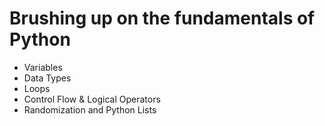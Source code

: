 # Brushing up on the fundamentals of Python

- Variables
- Data Types
- Loops
- Control Flow & Logical Operators
- Randomization and Python Lists
